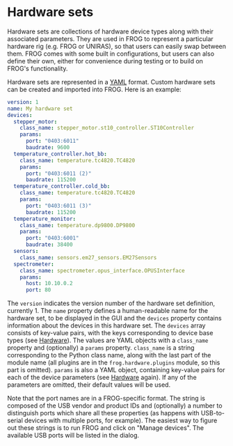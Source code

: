 # Hardware sets

Hardware sets are collections of hardware device types along with their associated
parameters. They are used in FROG to represent a particular hardware rig (e.g. FROG or
UNIRAS), so that users can easily swap between them. FROG comes with some built in
configurations, but users can also define their own, either for convenience during
testing or to build on FROG's functionality.

Hardware sets are represented in a [YAML](https://yaml.org) format. Custom hardware sets
can be created and imported into FROG. Here is an example:

```yaml
version: 1
name: My hardware set
devices:
  stepper_motor:
    class_name: stepper_motor.st10_controller.ST10Controller
    params:
      port: "0403:6011"
      baudrate: 9600
  temperature_controller.hot_bb:
    class_name: temperature.tc4820.TC4820
    params:
      port: "0403:6011 (2)"
      baudrate: 115200
  temperature_controller.cold_bb:
    class_name: temperature.tc4820.TC4820
    params:
      port: "0403:6011 (3)"
      baudrate: 115200
  temperature_monitor:
    class_name: temperature.dp9800.DP9800
    params:
      port: "0403:6001"
      baudrate: 38400
  sensors:
    class_name: sensors.em27_sensors.EM27Sensors
  spectrometer:
    class_name: spectrometer.opus_interface.OPUSInterface
    params:
      host: 10.10.0.2
      port: 80
```

The `version` indicates the version number of the hardware set definition, currently 1.
The `name` property defines a human-readable name for the hardware set, to be displayed
in the GUI and the `devices` property contains information about the devices in this
hardware set. The `devices` array consists of key-value pairs, with the keys
corresponding to device base types (see [Hardware]). The values are YAML objects with a
`class_name` property and (optionally) a `params` property. `class_name` is a string
corresponding to the Python class name, along with the last part of the module name (all
plugins are in the `frog.hardware.plugins` module, so this part is omitted). `params`
is also a YAML object, containing key-value pairs for each of the device parameters (see
[Hardware] again). If any of the parameters are omitted, their default values will be
used.

Note that the port names are in a FROG-specific format. The string is composed of the
USB vendor and product IDs and (optionally) a number to distinguish ports which share
all these properties (as happens with USB-to-serial devices with multiple ports, for
example). The easiest way to figure out these strings is to run FROG and click on
"Manage devices". The available USB ports will be listed in the dialog.

[Hardware]: ./hardware.md
